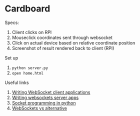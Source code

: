 # Cardboard

Specs:

1. Client clicks on RPI
1. Mouseclick coordinates sent through websocket
1. Click on actual device based on relative coordinate position
1. Screenshot of result rendered back to client (RPI)

Set up

1. `python server.py`
1. `open home.html`

Useful links

1. [Writing WebSocket client applications](https://developer.mozilla.org/en-US/docs/Web/API/WebSockets_API/Writing_WebSocket_client_applications)
1. [Writing websockets server apps](https://websockets.readthedocs.io/en/stable/intro.html)
1. [Socket programming in python](https://www.geeksforgeeks.org/socket-programming-python/)
1. [WebSockets vs alternative](https://blog.stanko.io/do-you-really-need-websockets-343aed40aa9b)
